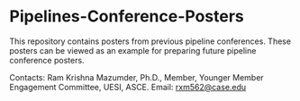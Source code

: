 # Pipelines-Conference-Posters
This repository contains posters from previous pipeline conferences. These posters can be viewed as an example for preparing future pipeline conference posters.

Contacts: Ram Krishna Mazumder, Ph.D., Member, Younger Member Engagement Committee, UESI, ASCE.
          Email: rxm562@case.edu
